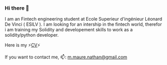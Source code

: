 ### Hi there 👋
<!--
**nathan38btc/nathan38btc** is a ✨ _special_ ✨ repository because its `README.md` (this file) appears on your GitHub profile.

Here are some ideas to get you started:

- 🔭 I’m currently working on ...
- 🌱 I’m currently learning ...
- 👯 I’m looking to collaborate on ...
- 🤔 I’m looking for help with ...
- 💬 Ask me about ...
- 📫 How to reach me: ...
- ⚡⚡ Fun fact: ...
-->

I am an Fintech engineering student at Ecole Superieur d'ingénieur Léonard De Vinci ( ESILV ).
I am looking for an intership in the fintech world, therefor i am training my Solidity and developement skills to work as a solidity/python developer.

Here is my ⚡[CV](https://github.com/nathan38btc/nathan38btc/files/10281600/CV.pdf)⚡ 

If you want to contact me, 📫: m.maure.nathan@gmail.com
